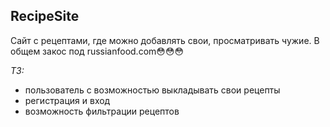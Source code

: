 ## RecipeSite
Сайт с рецептами, где можно добавлять свои, просматривать чужие. В общем закос под russianfood.com😳😳😳

*ТЗ:*
- пользователь с возможностью выкладывать свои рецепты
- регистрация и вход
- возможность фильтрации рецептов
